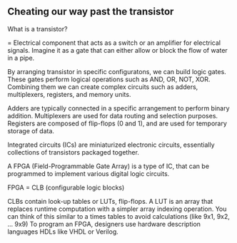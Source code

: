 ## Cheating our way past the transistor

What is a transistor?

= Electrical component that acts as a switch or an amplifier for electrical signals.
Imagine it as a gate that can either allow or block the flow of water in a pipe.

By arranging transistor in specific configuratons, we can build logic gates. These gates perform logical operations such as AND, OR, NOT, XOR. Combining them we can create complex circuits such as adders, multiplexers, registers, and memory units.

Adders are typically connected in a specific arrangement to perform binary addition.
Multiplexers are used for data routing and selection purposes.
Registers are composed of flip-flops (0 and 1), and are used for temporary storage of data.

Integrated circuits (ICs) are miniaturized electronic circuits, essentially collections of transistors packaged together.

A FPGA (Field-Programmable Gate Array) is a type of IC, that can be programmed to implement various digital logic circuits. 

FPGA = CLB (configurable logic blocks)

CLBs contain look-up tables or LUTs, flip-flops. A LUT is an array that replaces runtime computation with a simpler array indexing operation. You can think of this similar to a times tables to avoid calculations (like 9x1, 9x2, ... 9x9)
To program an FPGA, designers use hardware description languages HDLs like VHDL or Verilog.
